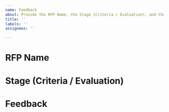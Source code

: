 ```yaml
---
name: Feedback
about: Provide the RFP Name, the Stage (Criteria / Evaluation), and the Feedback.
title: ''
labels: ''
assignees: ''

---
```


# RFP Name

# Stage (Criteria / Evaluation)

# Feedback
